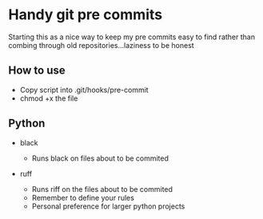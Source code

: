 # Handy git pre commits


Starting this as a nice way to keep my pre commits easy to find rather than combing through old repositories...laziness to be honest

## How to use

- Copy script into .git/hooks/pre-commit
- chmod +x the file


## Python

- black
   - Runs black on files about to be commited
 
- ruff
  - Runs riff on the files about to be commited
  - Remember to define your rules
  - Personal preference for larger python projects



